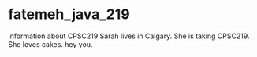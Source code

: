 # fatemeh_java_219
information about CPSC219
Sarah lives in Calgary.
She is taking CPSC219.
She loves cakes.
hey you.
